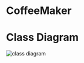 # CoffeeMaker
# Class Diagram
![class diagram](https://github.com/PhilipGeil/CoffeeMaker/blob/PartTwo/Sk%C3%A6rmbillede%202020-11-10%20120155.png)
